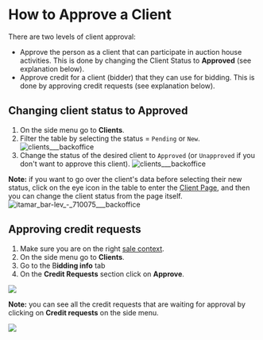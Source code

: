 # How to Approve a Client

There are two levels of client approval:

* Approve the person as a client that can participate in auction house activities. This is done by changing the Client Status to **Approved** \(see explanation below\). 
* Approve credit for a client \(bidder\) that they can use for bidding. This is done by approving credit requests \(see explanation below\).

## Changing client status to Approved

1. On the side menu go to **Clients**.
2. Filter the table by selecting the status = `Pending` or `New`. ![clients\_\_\_backoffice](https://user-images.githubusercontent.com/20393485/44981608-c2de8000-af7b-11e8-8407-7754054a7c05.jpg)
3. Change the status of the desired client to `Approved` \(or `Unapproved` if you don't want to approve this client\). ![clients\_\_\_backoffice](https://user-images.githubusercontent.com/20393485/44981582-ab9f9280-af7b-11e8-800b-5945a93d6d60.jpg)

**Note:** if you want to go over the client's data before selecting their new status, click on the eye icon in the table to enter the [Client Page](understanding-client-page.md), and then you can change the client status from the page itself. ![itamar\_bar-lev\_-\_710075\_\_\_backoffice](https://user-images.githubusercontent.com/20393485/44981546-8c086a00-af7b-11e8-9417-2a1d67e72abd.jpg)

## Approving credit requests

1. Make sure you are on the right [sale context](../sale/sale-context.md).
2. On the side menu go to **Clients**.
3. Go to the B**idding info** tab
4. On the **Credit Requests** section click on **Approve**. 

![](https://user-images.githubusercontent.com/20393485/45079419-35299e80-b0fb-11e8-99a0-b9d2229b2b44.jpg)

**Note:** you can see all the credit requests that are waiting for approval by clicking on **Credit requests** on the side menu.

![](https://user-images.githubusercontent.com/20393485/45079686-d57fc300-b0fb-11e8-8687-ef922a1458b3.jpg)

